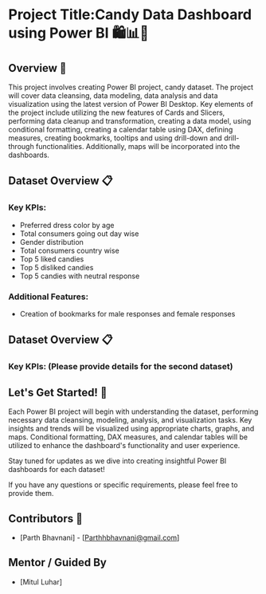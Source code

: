 # Project Title:Candy Data Dashboard using Power BI 🛍️📊🍬

## Overview 🌟

This project involves creating Power BI project, candy dataset. The project will cover data cleansing, data modeling, data analysis and data visualization using the latest version of Power BI Desktop. Key elements of the project include utilizing the new features of Cards and Slicers, performing data cleanup and transformation, creating a data model, using conditional formatting, creating a calendar table using DAX, defining measures, creating bookmarks, tooltips and using drill-down and drill-through functionalities. Additionally, maps will be incorporated into the dashboards.

## Dataset Overview 📋

### Key KPIs:
- Preferred dress color by age
- Total consumers going out day wise
- Gender distribution
- Total consumers country wise
- Top 5 liked candies
- Top 5 disliked candies
- Top 5 candies with neutral response

### Additional Features:
- Creation of bookmarks for male responses and female responses

## Dataset Overview 📋

### Key KPIs: (Please provide details for the second dataset)

## Let's Get Started! 🚀

Each Power BI project will begin with understanding the dataset, performing necessary data cleansing, modeling, analysis, and visualization tasks. Key insights and trends will be visualized using appropriate charts, graphs, and maps. Conditional formatting, DAX measures, and calendar tables will be utilized to enhance the dashboard's functionality and user experience.

Stay tuned for updates as we dive into creating insightful Power BI dashboards for each dataset!

If you have any questions or specific requirements, please feel free to provide them.

## Contributors 👥

- [Parth Bhavnani] - [Parthhbhavnani@gmail.com]

## Mentor / Guided By

- [Mitul Luhar]
